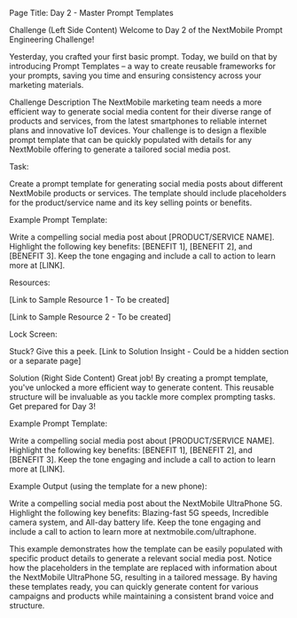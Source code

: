 Page Title: Day 2 - Master Prompt Templates

Challenge (Left Side Content)
Welcome to Day 2 of the NextMobile Prompt Engineering Challenge!

Yesterday, you crafted your first basic prompt. Today, we build on that by introducing Prompt Templates – a way to create reusable frameworks for your prompts, saving you time and ensuring consistency across your marketing materials.

Challenge Description
The NextMobile marketing team needs a more efficient way to generate social media content for their diverse range of products and services, from the latest smartphones to reliable internet plans and innovative IoT devices. Your challenge is to design a flexible prompt template that can be quickly populated with details for any NextMobile offering to generate a tailored social media post.

Task:

Create a prompt template for generating social media posts about different NextMobile products or services. The template should include placeholders for the product/service name and its key selling points or benefits.

Example Prompt Template:

Write a compelling social media post about [PRODUCT/SERVICE NAME]. Highlight the following key benefits: [BENEFIT 1], [BENEFIT 2], and [BENEFIT 3]. Keep the tone engaging and include a call to action to learn more at [LINK].

Resources:

[Link to Sample Resource 1 - To be created]

[Link to Sample Resource 2 - To be created]

Lock Screen:

Stuck? Give this a peek. [Link to Solution Insight - Could be a hidden section or a separate page]

Solution (Right Side Content)
Great job! By creating a prompt template, you've unlocked a more efficient way to generate content. This reusable structure will be invaluable as you tackle more complex prompting tasks. Get prepared for Day 3!

Example Prompt Template:

Write a compelling social media post about [PRODUCT/SERVICE NAME]. Highlight the following key benefits: [BENEFIT 1], [BENEFIT 2], and [BENEFIT 3]. Keep the tone engaging and include a call to action to learn more at [LINK].

Example Output (using the template for a new phone):

Write a compelling social media post about the NextMobile UltraPhone 5G. Highlight the following key benefits: Blazing-fast 5G speeds, Incredible camera system, and All-day battery life. Keep the tone engaging and include a call to action to learn more at nextmobile.com/ultraphone.

This example demonstrates how the template can be easily populated with specific product details to generate a relevant social media post. Notice how the placeholders in the template are replaced with information about the NextMobile UltraPhone 5G, resulting in a tailored message. By having these templates ready, you can quickly generate content for various campaigns and products while maintaining a consistent brand voice and structure. 